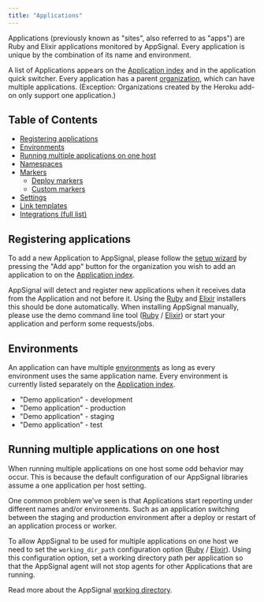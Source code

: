 ```yaml
---
title: "Applications"
---
```


Applications (previously known as "sites", also referred to as "apps") are Ruby and Elixir applications monitored by AppSignal. Every application is unique by the combination of its name and environment.

A list of Applications appears on the [Application index] and in the application quick switcher. Every application has a parent [organization](/organizations/index.html), which can have multiple applications. (Exception: Organizations created by the Heroku add-on only support one application.)

## Table of Contents

- [Registering applications](#registering-applications)
- [Environments](#environments)
- [Running multiple applications on one host](#running-multiple-applications-on-one-host)
- [Namespaces](namespaces.html)
- [Markers](markers/)
  - [Deploy markers](markers/deploy-markers.html)
  - [Custom markers](markers/custom-markers.html)
- [Settings](settings.html)
- [Link templates](link-templates.html)
- [Integrations (full list)](integrations/)

## Registering applications

To add a new Application to AppSignal, please follow the [setup wizard](/getting-started/new-application.html) by pressing the "Add app" button for the organization you wish to add an application to on the [Application index].

AppSignal will detect and register new applications when it receives data from the Application and not before it. Using the [Ruby](/ruby/installation.html) and [Elixir](/elixir/installation.html) installers this should be done automatically. When installing AppSignal manually, please use the demo command line tool ([Ruby](/ruby/command-line/demo.html) / [Elixir](/elixir/command-line/demo.html)) or start your application and perform some requests/jobs.

## Environments

An application can have multiple [environments](/appsignal/terminology.html#environments) as long as every environment uses the same application name. Every environment is currently listed separately on the [Application index].

- "Demo application" - development
- "Demo application" - production
- "Demo application" - staging
- "Demo application" - test

## Running multiple applications on one host

When running multiple applications on one host some odd behavior may occur.  This is because the default configuration of our AppSignal libraries assume a one application per host setting.

One common problem we've seen is that Applications start reporting under different names and/or environments. Such as an application switching between the staging and production environment after a deploy or restart of an application process or worker.

To allow AppSignal to be used for multiple applications on one host we need to set the `working_dir_path` configuration option ([Ruby](/ruby/configuration/options.html#appsignal_working_dir_path-working_dir_path) / [Elixir](/elixir/configuration/options.html#appsignal_working_dir_path-working_dir_path)). Using this configuration option, set a working directory path per application so that the AppSignal agent will not stop agents for other Applications that are running.

Read more about the AppSignal [working directory](/appsignal/how-appsignal-operates.html#working-directory).

[Application index]: https://appsignal.com/accounts
